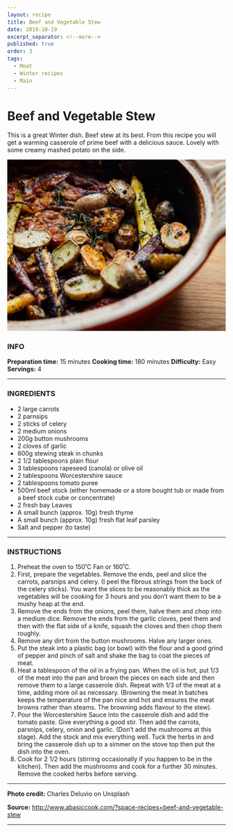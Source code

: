 ```yaml
---
layout: recipe
title: Beef and Vegetable Stew
date: 2019-10-19
excerpt_separator: <!--more-->
published: true
order: 3
tags:
  - Meat
  - Winter recipes
  - Main
---
```


# Beef and Vegetable Stew

This is a great Winter dish. Beef stew at its best. From this recipe you will get a warming casserole of prime beef with a delicious sauce. Lovely with some creamy mashed potato on the side.

<!--more-->

[![Beef Stew](/_uploads/beefstew.jpg)](/_uploads/beefstew.jpg)


### INFO

**Preparation time:** 15 minutes
**Cooking time:** 180 minutes
**Difficulty:** Easy
**Servings:** 4

<hr>

### INGREDIENTS

- 2 large carrots
- 2 parnsips
- 2 sticks of celery
- 2 medium onions
- 200g button mushrooms
- 2 cloves of garlic
- 800g stewing steak in chunks
- 2 1/2 tablespoons plain flour
- 3 tablespoons rapeseed (canola) or olive oil
- 2 tablespoons Worcestershire sauce
- 2 tablespoons tomato puree
- 500ml beef stock (either homemade or a store bought tub or made from a beef stock cube or concentrate)
- 2 fresh bay Leaves
- A small bunch (approx. 10g) fresh thyme
- A small bunch (approx. 10g) fresh flat leaf parsley
- Salt and pepper (to taste)

<hr>

### INSTRUCTIONS

1.	Preheat the oven to 150˚C Fan or 160˚C.
2.	First, prepare the vegetables.  Remove the ends, peel and slice the carrots, parsnips and celery. (I peel the fibrous strings from the back of the celery sticks).  You want the slices to be reasonably thick as the vegetables will be cooking for 3 hours and you don’t want them to be a mushy heap at the end.
3.	Remove the ends from the onions, peel them, halve them and chop into a medium dice. Remove the ends from the garlic cloves, peel them and then with the flat side of a knife, squash the cloves and then chop them roughly.
4.	Remove any dirt from the button mushrooms.  Halve any larger ones.
5.	Put the steak into a plastic bag (or bowl) with the flour and a good grind of pepper and pinch of salt and shake the bag to coat the pieces of meat.
6.	Heat a tablespoon of the oil in a frying pan.  When the oil is hot, put 1/3 of the meat into the pan and brown the pieces on each side and then remove them to a large casserole dish.  Repeat with 1/3 of the meat at a time, adding more oil as necessary.  (Browning the meat in batches keeps the temperature of the pan nice and hot and ensures the meat browns rather than steams.  The browning adds flavour to the stew).
7.	Pour the Worcestershire Sauce into the casserole dish and add the tomato paste.  Give everything a good stir.  Then add the carrots, parsnips, celery, onion and garlic.  (Don’t add the mushrooms at this stage).  Add the stock and mix everything well.  Tuck the herbs in and bring the casserole dish up to a simmer on the stove top then put the dish into the oven.
8.	Cook for 2 1/2 hours (stirring occasionally if you happen to be in the kitchen).  Then add the mushrooms and cook for a further 30 minutes. Remove the cooked herbs before serving.

<hr>

**Photo credit:** Charles Deluvio on Unsplash

**Source:** http://www.abasiccook.com/?space-recipes=beef-and-vegetable-stew

<hr>
